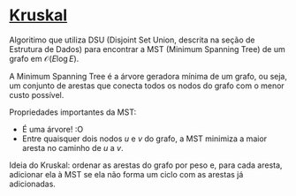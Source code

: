 # [Kruskal](kruskal.cpp)

Algoritimo que utiliza DSU (Disjoint Set Union, descrita na seção de Estrutura de Dados) para encontrar a MST (Minimum Spanning Tree) de um grafo em $\mathcal{O}(E \log E)$.

A Minimum Spanning Tree é a árvore geradora mínima de um grafo, ou seja, um conjunto de arestas que conecta todos os nodos do grafo com o menor custo possível.

Propriedades importantes da MST:

- É uma árvore! :O
- Entre quaisquer dois nodos $u$ e $v$ do grafo, a MST minimiza a maior aresta no caminho de $u$ a $v$.

Ideia do Kruskal: ordenar as arestas do grafo por peso e, para cada aresta, adicionar ela à MST se ela não forma um ciclo com as arestas já adicionadas.
